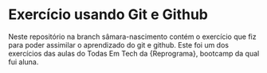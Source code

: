 # Exercício usando Git e Github
Neste repositório na branch sâmara-nascimento contém o exercício que fiz para poder assimilar o aprendizado do git e github. Este foi um dos exercícios das aulas do Todas Em Tech da {Reprograma}, bootcamp da qual fui aluna. 
